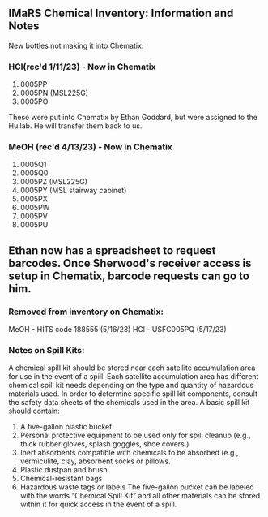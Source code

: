 ## IMaRS Chemical Inventory: Information and Notes

New bottles not making it into Chematix:
### HCl(rec'd 1/11/23) - Now in Chematix
1. 0005PP
2. 0005PN (MSL225G)
3. 0005PO

These were put into Chematix by Ethan Goddard, but were assigned to the Hu lab. He will transfer them back to us.


### MeOH (rec'd 4/13/23) - Now in Chematix
1. 0005Q1
2. 0005Q0
3. 0005PZ (MSL225G)
4. 0005PY (MSL stairway cabinet)
5. 0005PX
6. 0005PW
7. 0005PV
8. 0005PU

## Ethan now has a spreadsheet to request barcodes. Once Sherwood's receiver access is setup in Chematix, barcode requests can go to him.

### Removed from inventory on Chematix:
MeOH - HITS code 188555 (5/16/23)
HCl - USFC005PQ (5/17/23)







### Notes on Spill Kits:

A chemical spill kit should be stored near each satellite accumulation area for use in the event of a spill. Each satellite accumulation area has different chemical spill kit needs depending on the type and quantity of hazardous materials used. In order to determine specific spill kit components, consult the safety data sheets of the chemicals used in the area. A basic spill kit should contain:

1. A five-gallon plastic bucket
2. Personal protective equipment to be used only for spill cleanup (e.g., thick rubber gloves, splash goggles, shoe covers.)
3. Inert absorbents compatible with chemicals to be absorbed (e.g., vermiculite, clay, absorbent
socks or pillows.
4. Plastic dustpan and brush
5. Chemical-resistant bags
6. Hazardous waste tags or labels
The five-gallon bucket can be labeled with the words “Chemical Spill Kit” and all other materials can be stored within it for quick access in the event of a spill.
